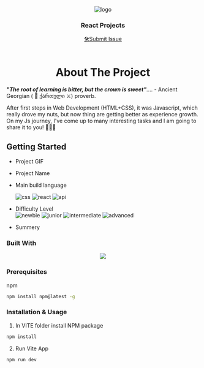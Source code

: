 <a name="readme-top"></a>
<div align="center">
 <img src="https://github.com/tsotneforester/JSReact/assets/79293287/e61c7310-8afa-4e73-9ad7-eeb133583a1b" alt="logo"><br/>
<h3 align="center">React Projects</h3>
  <div align="center">
<a href="https://github.com/tsotneforester/JSVanilla/issues">🛠Submit Issue</a>
  </div>
<br/>

</div>


<h1 align="center"> About The Project </h1> 

_**"The root of learning is bitter, but the crown is sweet"**_.... - Ancient Georgian ( 🏹 ქართული ⚔) proverb.

After first steps in Web Development (HTML+CSS), it was Javascript, which really drove my nuts, but now thing are getting better as experience growth. On my Js journey, I've come up to many interesting tasks and I am going to share it to you! :partying_face::partying_face::partying_face:

## Getting Started

- Project GIF
- Project Name
- Main build language  

  ![css](https://img.shields.io/badge/-SCSS-3e54a3 "image")
  ![react](https://img.shields.io/badge/-React-f4cf0c "image")
  ![api](https://img.shields.io/badge/-API-aad742 "image")
- Difficulty Level  
![newbie](https://img.shields.io/badge/%201%20-newbie-white?labelColor=6abecd "image")
![junior](https://img.shields.io/badge/%202%20-junior-white?labelColor=aad742 "image")
![intermediate](https://img.shields.io/badge/%203%20-intermediate-white?labelColor=f1b604 "image")
![advanced](https://img.shields.io/badge/%204%20-advanced-white?labelColor=bf4605 "image")
<!-- ![guru](https://img.shields.io/badge/%205%20-guru-white?labelColor=ed2c49 "image") -->

- Summery



### Built With

<p align="center">
  <a href="https://skillicons.dev">
    <img src="https://skills.thijs.gg/icons?i=js,html,css,sass,styledcomponents,react,codepen,figma,git,ps,vscode" />
  </a>
</p>

### Prerequisites

npm

```sh
npm install npm@latest -g
```

### Installation & Usage

  1. In VITE folder install NPM package
  ```sh
  npm install
  ```
  2. Run Vite App
  ```sh
  npm run dev
  ```



<!-- ## About Me

[![Top Langs](http://github-profile-summary-cards.vercel.app/api/cards/profile-details?username=tsotneforester&theme=github_dark)](https://github.com/anuraghazra/github-readme-stats) -->
